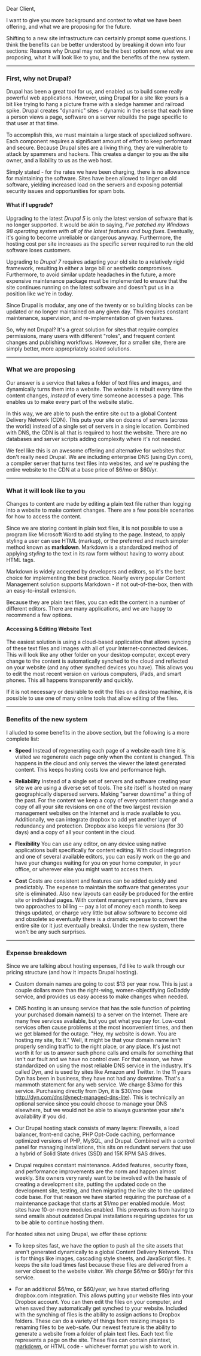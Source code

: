 Dear Client,

I want to give you more background and context to what we have been offering, and what we are proposing for the future.

Shifting to a new site infrastructure can certainly prompt some questions. I think the benefits can be better understood by breaking it down into four sections: Reasons why Drupal may not be the best option now, what we are proposing, what it will look like to you, and the benefits of the new system.

___

### First, why not Drupal?

Drupal has been a great tool for us, and enabled us to build some really powerful web applications. However, using Drupal for a site like yours is a bit like trying to hang a picture frame with a sledge hammer and railroad spike. Drupal creates "dynamic" sites - dynamic in the sense that each time a person views a page, software on a server rebuilds the page specific to that user at that time.

To accomplish this, we must maintain a large stack of specialized software. Each component requires a significant amount of effort to keep performant and secure. Because Drupal sites are a living thing, they are vulnerable to attack by spammers and hackers. This creates a danger to you as the site owner, and a liability to us as the web host.

Simply stated - for the rates we have been charging, there is no allowance for maintaining the software. Sites have been allowed to linger on old software, yielding increased load on the servers and exposing potential security issues and opportunities for spam bots.

#### What if I upgrade?

Upgrading to the latest *Drupal 5* is only the latest version of software that is no longer supported. It would be akin to saying, *I've patched my Windows 98 operating system with all of the latest features and bug fixes*. Eventually, it's going to become unreliable or dangerous anyway. Furthermore, the hosting cost per site increases as the specific server required to run the old software loses customers.

Upgrading to *Drupal 7* requires adapting your old site to a relatively rigid framework, resulting in either a large bill or aesthetic compromises. Furthermore, to avoid similar update headaches in the future, a more expensive maintenance package must be implemented to ensure that the site continues running on the latest software and doesn't put us in a position like we're in today.

Since Drupal is modular, any one of the twenty or so building blocks can be updated or no longer maintained on any given day. This requires constant maintenance, supervision, and re-implementation of given features.

So, why not Drupal? It's a great solution for sites that require complex permissions, many users with different "roles", and frequent content changes and publishing workflows. However, for a smaller site, there are simply better, more appropriately scaled solutions.

___

### What we are proposing

Our answer is a service that takes a folder of text files and images, and dynamically turns them into a website. The website is rebuilt every time the content changes, *instead* of every time someone accesses a page. This enables us to make every part of the website static.

In this way, we are able to push the entire site out to a global Content Delivery Network (CDN). This puts your site on dozens of servers (across the world) instead of a single set of servers in a single location. Combined with DNS, the CDN is all that is required to host the website. There are no databases and server scripts adding complexity where it's not needed.

We feel like this is an awesome offering and alternative for websites that don't really need Drupal. We are including enterprise DNS (using Dyn.com), a compiler server that turns text files into websites, and we're pushing the entire website to the CDN at a base price of $6/mo or $60/yr.

___

### What it will look like to you

Changes to content are made by editing a plain text file rather than logging into a website to make content changes. There are a few possible scenarios for how to access the content.

Since we are storing content in plain text files, it is not possible to use a program like Microsoft Word to add styling to the page. Instead, to apply styling a user can use HTML (markup), or the preferred and much simpler method known as **markdown**. Markdown is a standardized method of applying *styling* to the text in its raw form without having to worry about HTML tags.

Markdown is widely accepted by developers and editors, so it's the best choice for implementing the best practice. Nearly every popular Content Management solution supports Markdown - if not out-of-the-box, then with an easy-to-install extension.

Because they are plain text files, you can edit the content in a number of different editors. There are many applications, and we are happy to recommend a few options.

#### Accessing & Editing Website Text

The easiest solution is using a cloud-based application that allows syncing of these text files and images with all of your Internet-connected devices. This will look like any other folder on your desktop computer, except every change to the content is automatically synched to the cloud and reflected on your website (and any other synched devices you have). This allows you to edit the most recent version on various computers, iPads, and smart phones. This all happens transparently and quickly.

If it is not necessary or desirable to edit the files on a desktop machine, it is possible to use one of many online tools that allow editing of the files.

___

### Benefits of the new system

I alluded to some benefits in the above section, but the following is a more complete list:

- **Speed** Instead of regenerating each page of a website each time it is visited we regenerate each page only when the content is changed. This happens in the cloud and only serves the viewer the latest generated content. This keeps hosting costs low and performance high.

- **Reliability** Instead of a single set of servers and software creating your site we are using a diverse set of tools. The site itself is hosted on many geographically dispersed servers. Making "server downtime" a thing of the past. For the content we keep a copy of every content change and a copy of all your site revisions on one of the two largest revision management websites on the Internet and is made available to you. Additionally, we can integrate dropbox to add yet another layer of redundancy and protection. Dropbox also keeps file versions (for 30 days) and a copy of all your content in the cloud.

- **Flexibility** You can use any editor, on any device using native applications built specifically for content editing. With cloud integration and one of several available editors, you can easily work on the go and have your changes waiting for you on your home computer, in your office, or wherever else you might want to access them.

- **Cost** Costs are consistent and features can be added quickly and predictably. The expense to maintain the software that generates your site is eliminated. Also new layouts can easily be produced for the entire site or individual pages. With content management systems, there are two approaches to billing -- pay a lot of money each month to keep things updated, or charge very little but allow software to become old and obsolete so eventually there is a dramatic expense to convert the entire site (or it just eventually breaks). Under the new system, there won't be any such surprises.

___

### Expense breakdown

Since we are talking about hosting expenses, I'd like to walk through our pricing structure (and how it impacts Drupal hosting).

* Custom domain names are going to cost $13 per year now. This is just a couple dollars more than the right-wing, women-objectifying GoDaddy service, and provides us easy access to make changes when needed.

* DNS hosting is an unsung service that has the sole function of pointing your purchased domain name(s) to a server on the Internet. There are many free services available, but you get what you pay for. Low-cost services often cause problems at the most inconvenient times, and then we get blamed for the outage. "Hey, my website is down. You are hosting my site, fix it." Well, it might be that your domain name isn't properly sending traffic to the right place, or any place. It's just not worth it for us to answer such phone calls and emails for something that isn't our fault and we have no control over. For that reason, we have standardized on using the most reliable DNS service in the industry. It's called Dyn, and is used by sites like Amazon and Twitter. In the 11 years Dyn has been in business, they have not had any downtime. That's a mammoth statement for any web service. We charge $3/mo for this service. Purchasing directly from Dyn, it is $30/mo (see http://dyn.com/dns/dynect-managed-dns-lite). This is technically an optional service since you could choose to manage your DNS elsewhere, but we would not be able to always guarantee your site's availability if you did.

* Our Drupal hosting stack consists of many layers: Firewalls, a load balancer, front-end cache, PHP Opt-Code caching, performance optimized versions of PHP, MySQL, and Drupal. Combined with a control panel for managing installations, this sits on redundant servers that use a hybrid of Solid State drives (SSD) and 15K RPM SAS drives.

* Drupal requires constant maintenance. Added features, security fixes, and performance improvements are the norm and happen almost weekly. Site owners very rarely want to be involved with the hassle of creating a development site, putting the updated code on the development site, testing, and then migrating the live site to the updated code base. For that reason we have started requiring the purchase of a maintenance package that starts at $1/mo per enabled module. Most sites have 10-or-more modules enabled. This prevents us from having to send emails about outdated Drupal installations requiring updates for us to be able to continue hosting them.

For hosted sites not using Drupal, we offer these options:

* To keep sites fast, we have the option to push all the site assets that aren't generated dynamically to a global Content Delivery Network. This is for things like images, cascading style sheets, and JavaScript files. It keeps the site load times fast because these files are delivered from a server closest to the website visitor. We charge $6/mo or $60/yr for this service.

* For an additional $6/mo, or $60/year, we have started offering dropbox.com integration. This allows putting your website files into your Dropbox account. You can then edit the files on your computer, and when saved they automatically get synched to your website. Included with the synching of files is the ability to assign actions to Dropbox folders. These can do a variety of things from resizing images to renaming files to be web-safe. Our newest feature is the ability to generate a website from a folder of plain text files. Each text file represents a page on the site. These files can contain plaintext, [markdown](http://en.wikipedia.org/wiki/Markdown), or HTML code - whichever format you wish to work in.
